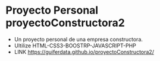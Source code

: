 # Proyecto Personal proyectoConstructora2
- Un proyecto personal de una empresa constructora.
- Ultilize HTML-CSS3-BOOSTRP-JAVASCRIPT-PHP
- LINK  https://guiferdata.github.io/proyectoConstructora2/
